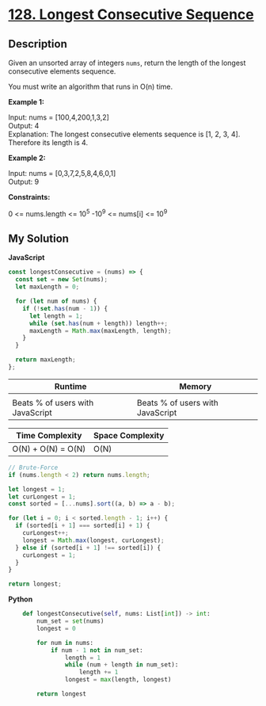# [128. Longest Consecutive Sequence](https://leetcode.com/problems/longest-consecutive-sequence)

## Description

Given an unsorted array of integers `nums`, return the length of the longest consecutive elements sequence.

You must write an algorithm that runs in O(n) time.

**Example 1:**

Input: nums = [100,4,200,1,3,2]  
Output: 4  
Explanation: The longest consecutive elements sequence is [1, 2, 3, 4]. Therefore its length is 4.

**Example 2:**

Input: nums = [0,3,7,2,5,8,4,6,0,1]  
Output: 9

**Constraints:**

0 <= nums.length <= 10<sup>5</sup>
-10<sup>9</sup> <= nums[i] <= 10<sup>9</sup>

## My Solution

**JavaScript**

```js
const longestConsecutive = (nums) => {
  const set = new Set(nums);
  let maxLength = 0;

  for (let num of nums) {
    if (!set.has(num - 1)) {
      let length = 1;
      while (set.has(num + length)) length++;
      maxLength = Math.max(maxLength, length);
    }
  }

  return maxLength;
};
```

| Runtime                          | Memory                           |
| -------------------------------- | -------------------------------- |
|                                  |                                  |
| Beats % of users with JavaScript | Beats % of users with JavaScript |

| Time Complexity    | Space Complexity |
| ------------------ | ---------------- |
| O(N) + O(N) = O(N) | O(N)             |

```js
// Brute-Force
if (nums.length < 2) return nums.length;

let longest = 1;
let curLongest = 1;
const sorted = [...nums].sort((a, b) => a - b);

for (let i = 0; i < sorted.length - 1; i++) {
  if (sorted[i + 1] === sorted[i] + 1) {
    curLongest++;
    longest = Math.max(longest, curLongest);
  } else if (sorted[i + 1] !== sorted[i]) {
    curLongest = 1;
  }
}

return longest;
```

**Python**

```py
    def longestConsecutive(self, nums: List[int]) -> int:
        num_set = set(nums)
        longest = 0

        for num in nums:
            if num - 1 not in num_set:
                length = 1
                while (num + length in num_set):
                    length += 1
                longest = max(length, longest)

        return longest
```
